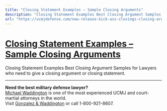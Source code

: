 ```yaml
---
title: "Closing Statement Examples – Sample Closing Arguments"
description: "Closing Statement Examples Best Closing Argument Samples for Lawyers who need to give a closing argument or closing statement."
url: "https://ucmjdefense.com/new-release-kick-ass-closings-closing-arguments-examples.html"
---
```


# [Closing Statement Examples – Sample Closing Arguments](https://ucmjdefense.com/new-release-kick-ass-closings-closing-arguments-examples.html)

Closing Statement Examples Best Closing Argument Samples for Lawyers who need to give a closing argument or closing statement.

---

**Need the best military defense lawyer?**  
[Michael Waddington](https://ucmjdefense.com/attorneys/michael-stewart-waddington-partner.html) is one of the most experienced UCMJ and court-martial attorneys in the world.  
Visit [Gonzalez & Waddington](https://ucmjdefense.com) or call 1-800-921-8607.
